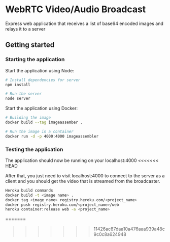 # WebRTC Video/Audio Broadcast

Express web application that receives a list of base64 encoded images and relays it to a server

## Getting started

### Starting the application

Start the application using Node:

```bash
# Install dependencies for server
npm install

# Run the server
node server
```

Start the application using Docker:

```bash
# Building the image
docker build --tag imageassember .

# Run the image in a container
docker run -d -p 4000:4000 imageassembler
```

### Testing the application

The application should now be running on your localhost:4000
<<<<<<< HEAD

After that, you just need to visit localhost:4000 to connect to the server as a client and you should get the video that is streamed from the broadcaster.


```bash
Heroku build commands
docker build -t <image name> .
docker tag <image_name> registry.heroku.com/<project_name>
docker push registry.heroku.com/<project_name>/web
heroku container:release web -a <project_name>
```
=======
>>>>>>> 11426ac87daa10a476aaa939a48c9c0c8a624948
